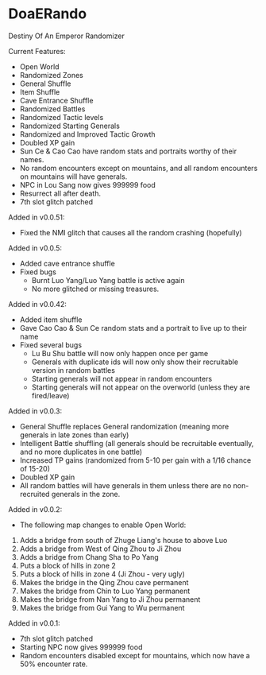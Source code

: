 # DoaERando
Destiny Of An Emperor Randomizer

Current Features:
- Open World
- Randomized Zones
- General Shuffle
- Item Shuffle
- Cave Entrance Shuffle
- Randomized Battles
- Randomized Tactic levels
- Randomized Starting Generals
- Randomized and Improved Tactic Growth
- Doubled XP gain
- Sun Ce & Cao Cao have random stats and portraits worthy of their names.
- No random encounters except on mountains, and all random encounters on mountains will have generals.
- NPC in Lou Sang now gives 999999 food
- Resurrect all after death.
- 7th slot glitch patched

Added in v0.0.51:
- Fixed the NMI glitch that causes all the random crashing (hopefully)

Added in v0.0.5:
- Added cave entrance shuffle
- Fixed bugs
    - Burnt Luo Yang/Luo Yang battle is active again
    - No more glitched or missing treasures.

Added in v0.0.42:
- Added item shuffle
- Gave Cao Cao & Sun Ce random stats and a portrait to live up to their name
- Fixed several bugs
    - Lu Bu Shu battle will now only happen once per game
    - Generals with duplicate ids will now only show their recruitable version in random battles
    - Starting generals will not appear in random encounters
    - Starting generals will not appear on the overworld (unless they are fired/leave)

Added in v0.0.3:
- General Shuffle replaces General randomization (meaning more generals in late zones than early)
- Intelligent Battle shuffling (all generals should be recruitable eventually, and no more duplicates in one battle)
- Increased TP gains (randomized from 5-10 per gain with a 1/16 chance of 15-20)
- Doubled XP gain
- All random battles will have generals in them unless there are no non-recruited generals in the zone.

Added in v0.0.2:
- The following map changes to enable Open World:
1) Adds a bridge from south of Zhuge Liang's house to above Luo
2) Adds a bridge from West of Qing Zhou to Ji Zhou
3) Adds a bridge from Chang Sha to Po Yang
4) Puts a block of hills in zone 2
5) Puts a block of hills in zone 4 (Ji Zhou - very ugly)
6) Makes the bridge in the Qing Zhou cave permanent
7) Makes the bridge from Chin to Luo Yang permanent
8) Makes the bridge from Nan Yang to Ji Zhou permanent
9) Makes the bridge from Gui Yang to Wu permanent

Added in v0.0.1:
- 7th slot glitch patched
- Starting NPC now gives 999999 food
- Random encounters disabled except for mountains, which now have a 50% encounter rate.

